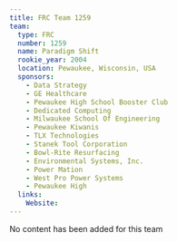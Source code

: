 ```yaml
---
title: FRC Team 1259
team:
  type: FRC
  number: 1259
  name: Paradigm Shift
  rookie_year: 2004
  location: Pewaukee, Wisconsin, USA
  sponsors:
    - Data Strategy
    - GE Healthcare
    - Pewaukee High School Booster Club
    - Dedicated Computing
    - Milwaukee School Of Engineering
    - Pewaukee Kiwanis
    - TLX Technologies
    - Stanek Tool Corporation
    - Bowl-Rite Resurfacing
    - Environmental Systems, Inc.
    - Power Mation
    - West Pro Power Systems
    - Pewaukee High
  links:
    Website: 
---
```

No content has been added for this team